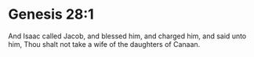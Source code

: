 # Genesis 28:1

And Isaac called Jacob, and blessed him, and charged him, and said unto him, Thou shalt not take a wife of the daughters of Canaan.